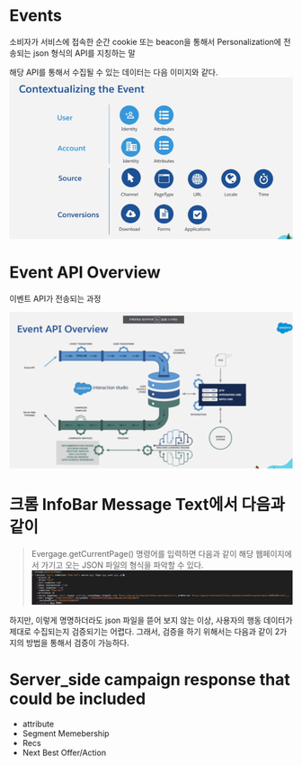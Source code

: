 # Events
소비자가 서비스에 접속한 순간 cookie 또는 beacon을 통해서 Personalization에 전송되는 json 형식의 API를 지칭하는 말

해당 API를 통해서 수집될 수 있는 데이터는 다음 이미지와 같다.
![Alt text](image.png)

# Event API Overview
이벤트 API가 전송되는 과정


![Alt text](image-1.png)


# 크롬 InfoBar Message Text에서 다음과 같이 
> Evergage.getCurrentPage() 
명령어를 입력하면 다음과 같이 해당 웹페이지에서 가기고 오는 JSON 파일의 형식을 파악할 수 있다.
![Alt text](image-2.png)

하지만, 이렇게 명명하더라도 json 파일을 뜯어 보지 않는 이상, 사용자의 행동 데이터가 제대로 수집되는지 검증되기는 어렵다. 
그래서, 검증을 하기 위해서는 다음과 같이 2가지의 방법을 통해서 검증이 가능하다.

# Server_side campaign response that could be included

* attribute
* Segment Memebership
* Recs
* Next Best Offer/Action